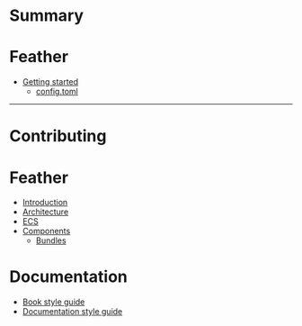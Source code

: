 # Summary

# Feather
- [Getting started]()
    - [config.toml]()

---
# Contributing

# Feather
- [Introduction](introduction.md)
- [Architecture](architecture.md)
- [ECS](ecs.md)
- [Components](components.md)
    - [Bundles](bundles.md)


# Documentation
- [Book style guide](contributing/book.md)
- [Documentation style guide](contributing/documentation.md)
